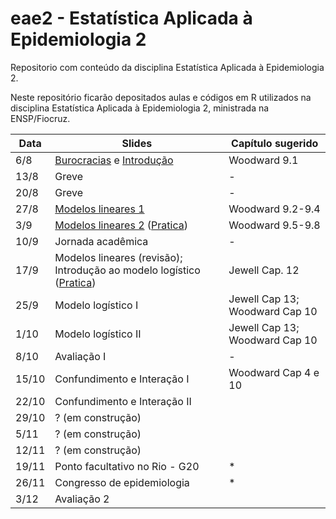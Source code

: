 # eae2 - Estatística Aplicada à Epidemiologia 2

Repositorio com conteúdo da disciplina Estatística Aplicada à Epidemiologia 2.

Neste repositório ficarão depositados aulas e códigos em R utilizados na disciplina Estatística Aplicada à Epidemiologia 2, ministrada na ENSP/Fiocruz.

| Data  | Slides                                                                     | Capítulo sugerido              |
|------------------|-----------------------------------|-------------------|
| 6/8   | [Burocracias](slides/0_burocracias.pdf) e [Introdução](slides/1_intro.pdf) | Woodward 9.1                   |
| 13/8  | Greve                                                                      | \-                             |
| 20/8  | Greve                                                                      | \-                             |
| 27/8  | [Modelos lineares 1](slides/2_lm.pdf)                                      | Woodward 9.2-9.4               |
| 3/9   | [Modelos lineares 2](slides/3_lm.pdf) ([Pratica](pratica/1_lm/))           | Woodward 9.5-9.8               |
| 10/9  | Jornada acadêmica                                                          | \-                             |
| 17/9  | Modelos lineares (revisão); Introdução ao modelo logístico ([Pratica](pratica/2_lm/))        | Jewell Cap. 12                 |
| 25/9  | Modelo logístico I                                                         | Jewell Cap 13; Woodward Cap 10 |
| 1/10  | Modelo logístico II                                                        | Jewell Cap 13; Woodward Cap 10 |
| 8/10  | Avaliação I                                                                | \-                             |
| 15/10 | Confundimento e Interação I                                                | Woodward Cap 4 e 10            |
| 22/10 | Confundimento e Interação II                                               |                                |
| 29/10 | ? (em construção)                                                          |                                |
| 5/11  | ? (em construção)                                                          |                                |
| 12/11 | ? (em construção)                                                          |                                |
| 19/11 | Ponto facultativo no Rio - G20                                             | \*                             |
| 26/11 | Congresso de epidemiologia                                                 | \*                             |
| 3/12  | Avaliação 2                                                                |                                |
